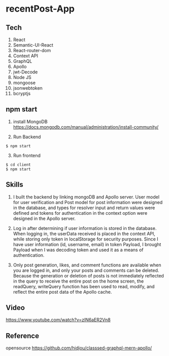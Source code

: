 # recentPost-App

## Tech

1. React</br>
2. Semantic-UI-React</br>
3. React-router-dom</br>
4. Context API</br>
5. GraphQL</br>
6. Apollo</br>
7. jwt-Decode</br>
8. Node JS</br>
9. mongoose</br>
10. jsonwebtoken</br>
11. bcryptjs</br>

## npm start

1. install MongoDB
   https://docs.mongodb.com/manual/administration/install-community/

2. Run Backend

`$ npm start`

3. Run frontend

`$ cd client`</br>
`$ npm start`

## Skills

1. I built the backend by linking mongoDB and Apollo server. User model for user verification and Post model for post information were designed in the database, and types for resolver input and return values were defined and tokens for authentication in the context option were designed in the Apollo server.

2. Log in after determining if user information is stored in the database. When logging in, the userData received is placed in the context API, while storing only token in localStorage for security purposes. Since I have user information (id, username, email) in token Payload, I brought Payload when I was decoding token and used it as a means of authentication.

3. Only post generation, likes, and comment functions are available when you are logged in, and only your posts and comments can be deleted. Because the generation or deletion of posts is not immediately reflected in the query to receive the entire post on the home screen, the readQuery, writeQuery function has been used to read, modify, and reflect the entire post data of the Apollo cache.

## Video

https://www.youtube.com/watch?v=zlN6aER2Vn8

## Reference

opensource https://github.com/hidjou/classsed-graphql-mern-apollo/
